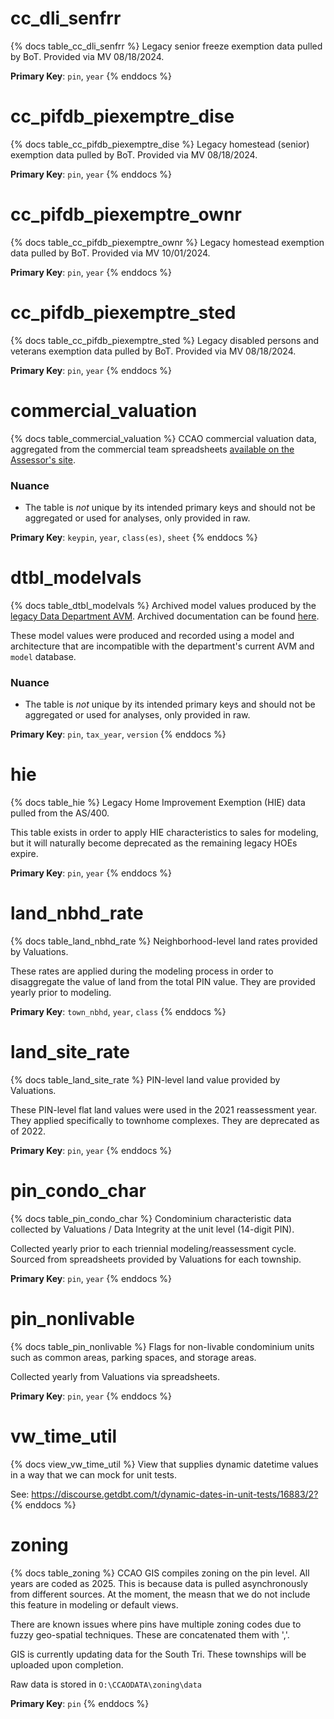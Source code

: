 # cc_dli_senfrr

{% docs table_cc_dli_senfrr %}
Legacy senior freeze exemption data pulled by BoT. Provided via MV 08/18/2024.

**Primary Key**: `pin`, `year`
{% enddocs %}

# cc_pifdb_piexemptre_dise

{% docs table_cc_pifdb_piexemptre_dise %}
Legacy homestead (senior) exemption data pulled by BoT. Provided via
MV 08/18/2024.

**Primary Key**: `pin`, `year`
{% enddocs %}

# cc_pifdb_piexemptre_ownr

{% docs table_cc_pifdb_piexemptre_ownr %}
Legacy homestead exemption data pulled by BoT. Provided via MV 10/01/2024.

**Primary Key**: `pin`, `year`
{% enddocs %}

# cc_pifdb_piexemptre_sted

{% docs table_cc_pifdb_piexemptre_sted %}
Legacy disabled persons and veterans exemption data pulled by BoT. Provided via
MV 08/18/2024.

**Primary Key**: `pin`, `year`
{% enddocs %}

# commercial_valuation

{% docs table_commercial_valuation %}
CCAO commercial valuation data, aggregated from the commercial team spreadsheets
[available on the Assessor's site](https://www.cookcountyassessor.com/valuation-reports).

### Nuance

- The table is _not_ unique by its intended primary keys and should not be
aggregated or used for analyses, only provided in raw.

**Primary Key**: `keypin`, `year`, `class(es)`, `sheet`
{% enddocs %}

# dtbl_modelvals

{% docs table_dtbl_modelvals %}
Archived model values produced by the [legacy Data Department AVM](https://gitlab.com/ccao-data-science---modeling/ccao_sf_cama_dev). Archived documentation can be found [here](https://gitlab.com/ccao-data-science---modeling/ccao_sf_cama_dev/-/blob/master/data_dictionary_constituents/DTBL_MODELVALS.csv).

These model values were produced and recorded using a model and architecture
that are incompatible with the department's current AVM and `model` database.

### Nuance

- The table is _not_ unique by its intended primary keys and should not be
aggregated or used for analyses, only provided in raw.

**Primary Key**: `pin`, `tax_year`, `version`
{% enddocs %}

# hie

{% docs table_hie %}
Legacy Home Improvement Exemption (HIE) data pulled from the AS/400.

This table exists in order to apply HIE characteristics to sales for modeling,
but it will naturally become deprecated as the remaining legacy HOEs expire.

**Primary Key**: `pin`, `year`
{% enddocs %}

# land_nbhd_rate

{% docs table_land_nbhd_rate %}
Neighborhood-level land rates provided by Valuations.

These rates are applied during the modeling process in order to disaggregate
the value of land from the total PIN value. They are provided yearly prior
to modeling.

**Primary Key**: `town_nbhd`, `year`, `class`
{% enddocs %}

# land_site_rate

{% docs table_land_site_rate %}
PIN-level land value provided by Valuations.

These PIN-level flat land values were used in the 2021 reassessment year.
They applied specifically to townhome complexes. They are deprecated as of 2022.

**Primary Key**: `pin`, `year`
{% enddocs %}

# pin_condo_char

{% docs table_pin_condo_char %}
Condominium characteristic data collected by Valuations / Data Integrity at
the unit level (14-digit PIN).

Collected yearly prior to each triennial modeling/reassessment cycle. Sourced
from spreadsheets provided by Valuations for each township.

**Primary Key**: `pin`, `year`
{% enddocs %}

# pin_nonlivable

{% docs table_pin_nonlivable %}
Flags for non-livable condominium units such as common areas, parking spaces,
and storage areas.

Collected yearly from Valuations via spreadsheets.

**Primary Key**: `pin`, `year`
{% enddocs %}

# vw_time_util

{% docs view_vw_time_util %}
View that supplies dynamic datetime values in a way that we can mock for unit
tests.

See: <https://discourse.getdbt.com/t/dynamic-dates-in-unit-tests/16883/2?>
{% enddocs %}

# zoning

{% docs table_zoning %}
CCAO GIS compiles zoning on the pin level. All years are coded as
2025. This is because data is pulled asynchronously from different sources. At the moment,
the measn that we do not include this feature in modeling or default views.

There are known issues where pins have multiple zoning codes due to fuzzy geo-spatial techniques.
These are concatenated them with ','.

GIS is currently updating data for the South Tri. These townships will be
uploaded upon completion.

Raw data is stored in 
`O:\CCAODATA\zoning\data`

**Primary Key**: `pin`
{% enddocs %}
